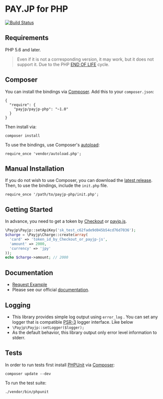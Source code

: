 # PAY.JP for PHP

[![Build Status](https://travis-ci.org/payjp/payjp-php.svg?branch=master)](https://travis-ci.org/payjp/payjp-php)

## Requirements

PHP 5.6 and later.

> Even if it is not a corresponding version, it may work, but it does not support it.
  Due to the PHP [END OF LIFE](http://php.net/supported-versions.php) cycle. 

## Composer

You can install the bindings via [Composer](http://getcomposer.org/). Add this to your `composer.json`:

    {
      "require": {
        "payjp/payjp-php": "~1.0"
      }
    }

Then install via:

    composer install

To use the bindings, use Composer's [autoload](https://getcomposer.org/doc/00-intro.md#autoloading):

    require_once 'vendor/autoload.php';

## Manual Installation

If you do not wish to use Composer, you can download the [latest release](https://github.com/payjp/payjp-php/releases). Then, to use the bindings, include the `init.php` file.

    require_once '/path/to/payjp-php/init.php';

## Getting Started

In advance, you need to get a token by [Checkout](https://pay.jp/docs/checkout) or [payjp.js](https://pay.jp/docs/payjs).

```php
\Payjp\Payjp::setApiKey('sk_test_c62fade9d045b54cd76d7036');
$charge = \Payjp\Charge::create(array(
  'card' => 'token_id_by_Checkout_or_payjp-js',
  'amount' => 2000,
  'currency' => 'jpy'
));
echo $charge->amount; // 2000
```

## Documentation

- [Request Example](https://github.com/payjp/payjp-php/blob/master/RequestExample.md)
- Please see our official [documentation](https://pay.jp/docs/started).

## Logging

- This library provides simple log output using `error_log` . You can set any logger that is compatible [PSR-3](https://www.php-fig.org/psr/psr-3/) logger interface. Like below
- `\Payjp\Payjp::setLogger($logger);`
- As the default behavior, this library output only error level information to stderr.

## Tests

In order to run tests first install [PHPUnit](http://packagist.org/packages/phpunit/phpunit) via [Composer](http://getcomposer.org/):

    composer update --dev

To run the test suite:

    ./vendor/bin/phpunit
